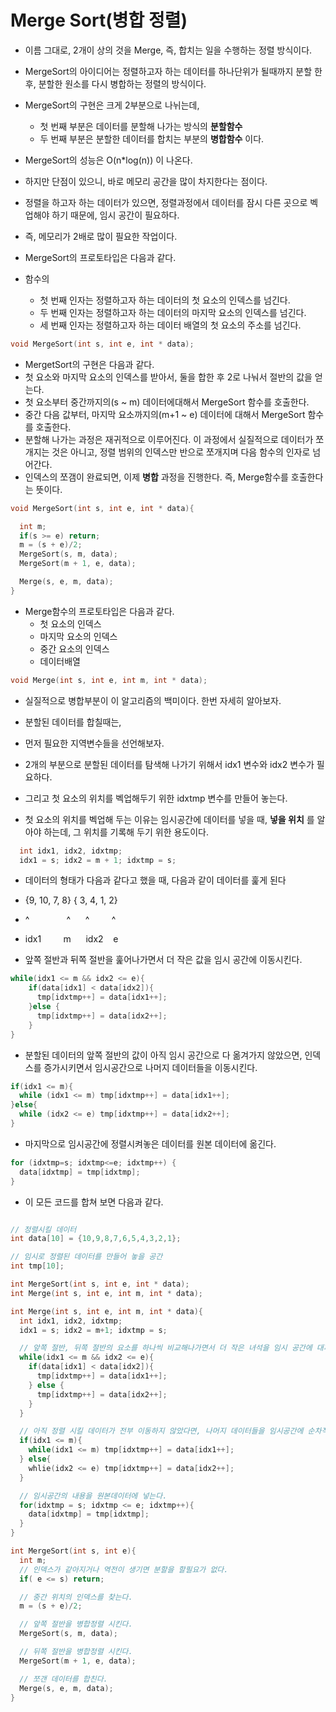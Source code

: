 # Merge Sort(병합 정렬)
- 이름 그대로, 2개이 상의 것을 Merge, 즉, 합치는 일을 수행하는 정렬 방식이다.

- MergeSort의 아이디어는 정렬하고자 하는 데이터를 하나단위가 될때까지 분할 한 후, 분할한 원소를 다시
병합하는 정렬의 방식이다.
- MergeSort의 구현은 크게 2부분으로 나뉘는데,
  - 첫 번째 부분은 데이터를 분할해 나가는 방식의 **분할함수**
  - 두 번째 부분은 분할한 데이터를 합치는 부분의 **병합함수** 이다.

- MergeSort의 성능은 O(n*log(n)) 이 나온다.
- 하지만 단점이 있으니, 바로 메모리 공간을 많이 차지한다는 점이다.
- 정렬을 하고자 하는 데이터가 있으면, 정렬과정에서 데이터를 잠시 다른 곳으로 벡업해야 하기 때문에, 임시 공간이 필요하다.
- 즉, 메모리가 2배로 많이 필요한 작업이다.

- MergeSort의 프로토타입은 다음과 같다.
- 함수의
  - 첫 번째 인자는 정렬하고자 하는 데이터의 첫 요소의 인덱스를 넘긴다.
  - 두 번째 인자는 정렬하고자 하는 데이터의 마지막 요소의 인덱스를 넘긴다.
  - 세 번째 인자는 정렬하고자 하는 데이터 배열의 첫 요소의 주소를 넘긴다.

```cpp
void MergeSort(int s, int e, int * data);
```

- MergetSort의 구현은 다음과 같다.
- 첫 요소와 마지막 요소의 인덱스를 받아서, 둘을 합한 후 2로 나눠서 절반의 값을 얻는다.
- 첫 요소부터 중간까지의(s ~ m) 데이터에대해서 MergeSort 함수를 호출한다.
- 중간 다음 값부터, 마지막 요소까지의(m+1 ~ e) 데이터에 대해서 MergeSort 함수를 호출한다.
- 분할해 나가는 과정은 재귀적으로 이루어진다. 이 과정에서 실질적으로 데이터가 쪼개지는 것은 아니고,
정렬 범위의 인덱스만 반으로 쪼개지며 다음 함수의 인자로 넘어간다.
- 인덱스의 쪼갬이 완료되면, 이제 **병합** 과정을 진행한다.
즉, Merge함수를 호출한다는 뜻이다.

```cpp
void MergeSort(int s, int e, int * data){

  int m;
  if(s >= e) return;
  m = (s + e)/2;
  MergeSort(s, m, data);
  MergeSort(m + 1, e, data);

  Merge(s, e, m, data);
}
```

- Merge함수의 프로토타입은 다음과 같다.
  - 첫 요소의 인덱스
  - 마지막 요소의 인덱스
  - 중간 요소의 인덱스
  - 데이터배열

```cpp
void Merge(int s, int e, int m, int * data);
```

- 실질적으로 병합부분이 이 알고리즘의 백미이다. 한번 자세히 알아보자.
- 분할된 데이터를 합칠때는,

- 먼저 필요한 지역변수들을 선언해보자.
- 2개의 부분으로 분할된 데이터를 탐색해 나가기 위해서 idx1 변수와 idx2 변수가 필요하다.
- 그리고 첫 요소의 위치를 벡업해두기 위한 idxtmp 변수를 만들어 놓는다.
- 첫 요소의 위치를 벡업해 두는 이유는 임시공간에 데이터를 넣을 때, **넣을 위치** 를 알아야 하는데, 그 위치를 기록해 두기 위한 용도이다.

```cpp
  int idx1, idx2, idxtmp;
  idx1 = s; idx2 = m + 1; idxtmp = s;
```

- 데이터의 형태가 다음과 같다고 했을 때, 다음과 같이 데이터를 훑게 된다
- {9, 10, 7, 8}  { 3, 4, 1, 2}
- ^ &nbsp;&nbsp;&nbsp;&nbsp;&nbsp;&nbsp;&nbsp;&nbsp;&nbsp;&nbsp;&nbsp;&nbsp;&nbsp;&nbsp;^&nbsp;&nbsp;&nbsp;&nbsp;&nbsp; ^ &nbsp;&nbsp;&nbsp;&nbsp;&nbsp;&nbsp;&nbsp;&nbsp;^
- idx1 &nbsp;&nbsp;&nbsp;&nbsp;&nbsp;&nbsp;&nbsp;&nbsp;m&nbsp;&nbsp;&nbsp;&nbsp;&nbsp; idx2 &nbsp;&nbsp; e

- 앞쪽 절반과 뒤쪽 절반을 훑어나가면서 더 작은 값을 임시 공간에 이동시킨다.

```cpp
while(idx1 <= m && idx2 <= e){
    if(data[idx1] < data[idx2]){
      tmp[idxtmp++] = data[idx1++];
    }else {
      tmp[idxtmp++] = data[idx2++];
    }
}
```

- 분할된 데이터의 앞쪽 절반의 값이 아직 임시 공간으로 다 옮겨가지 않았으면, 인덱스를 증가시키면서 임시공간으로 나머지 데이터들을 이동시킨다.

```cpp
if(idx1 <= m){
  while (idx1 <= m) tmp[idxtmp++] = data[idx1++];
}else{
  while (idx2 <= e) tmp[idxtmp++] = data[idx2++];
}
```

- 마지막으로 임시공간에 정렬시켜놓은 데이터를 원본 데이터에 옮긴다.

```cpp
for (idxtmp=s; idxtmp<=e; idxtmp++) {
  data[idxtmp] = tmp[idxtmp];
}
```

- 이 모든 코드를 합쳐 보면 다음과 같다.

```cpp

// 정렬시킬 데이터
int data[10] = {10,9,8,7,6,5,4,3,2,1};

// 임시로 정렬된 데이터를 만들어 놓을 공간
int tmp[10];

int MergeSort(int s, int e, int * data);
int Merge(int s, int e, int m, int * data);

int Merge(int s, int e, int m, int * data){
  int idx1, idx2, idxtmp;
  idx1 = s; idx2 = m+1; idxtmp = s;

  // 앞쪽 절반, 뒤쪽 절반의 요소를 하나씩 비교해나가면서 더 작은 녀석을 임시 공간에 대피시켜놓는다.
  while(idx1 <= m && idx2 <= e){
    if(data[idx1] < data[idx2]){
      tmp[idxtmp++] = data[idx1++];
    } else {
      tmp[idxtmp++] = data[idx2++];
    }
  }

  // 아직 정렬 시킬 데이터가 전부 이동하지 않았다면, 나머지 데이터들을 임시공간에 순차적으로 넣는다.
  if(idx1 <= m){
    while(idx1 <= m) tmp[idxtmp++] = data[idx1++];
  } else{
    whlie(idx2 <= e) tmp[idxtmp++] = data[idx2++];
  }

  // 임시공간의 내용을 원본데이터에 넣는다.
  for(idxtmp = s; idxtmp <= e; idxtmp++){
    data[idxtmp] = tmp[idxtmp];
  }
}

int MergeSort(int s, int e){
  int m;
  // 인덱스가 같아지거나 역전이 생기면 분할을 할필요가 없다.
  if( e <= s) return;

  // 중간 위치의 인덱스를 찾는다.
  m = (s + e)/2;

  // 앞쪽 절반을 병합정렬 시킨다.
  MergeSort(s, m, data);

  // 뒤쪽 절반을 병합정렬 시킨다.
  MergeSort(m + 1, e, data);

  // 쪼갠 데이터를 합친다.
  Merge(s, e, m, data);
}

```
